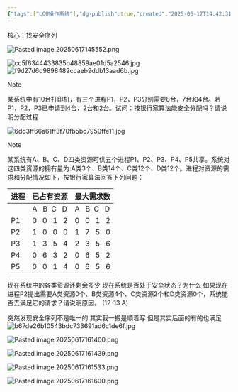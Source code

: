 ```yaml
---
{"tags":["LCU操作系统"],"dg-publish":true,"created":"2025-06-17T14:42:31.416+08:00","updated":"2025-06-17T16:16:02.549+08:00","permalink":"/Operating System/LCU Operating System/专题四：银行家算法避免死锁大题/","dgPassFrontmatter":true,"noteIcon":""}
---
```




核心：找安全序列

![Pasted image 20250617145552.png](/img/user/accessory/Pasted%20image%2020250617145552.png)

![cc5f6344433835b48859ae01d5a2546.jpg](/img/user/accessory/cc5f6344433835b48859ae01d5a2546.jpg)
![f9d27d6d9898482ccaeb9ddb13aad6b.jpg](/img/user/accessory/f9d27d6d9898482ccaeb9ddb13aad6b.jpg)

> [!note]
> 某系统中有10台打印机，有三个进程P1，P2，P3分别需要8台，7台和4台。若P1，P2，P3已申请到4台，2台和2台。试问：按银行家算法能安全分配吗？请说明分配过程

![6dd3ff66a61ff3f70fb5bc7950ffe11.jpg](/img/user/accessory/6dd3ff66a61ff3f70fb5bc7950ffe11.jpg)


> [!note]
> 某系统有A、B、C、D四类资源可供五个进程P1、P2、P3、P4、P5共享。系统对这四类资源的拥有量为:A类3个、B类14个、C类12个、D类12个。进程对资源的需求和分配情况如下，按银行家算法回答下列问题：
> 
> | 进程           | 已占有资源         | 最大需求数         |
> | ------------ | ------------- | ------------- |
> |  | A   B  C   D  |A   B  C   D|
> | P1           | 0   0   1   2 | 0   0   1   2 |
> | P2           | 1   0   0   0 | 1   7   5   0 |
> | P3           | 1   3   5   4 | 2   3   5   6 |
> | P4           | 0   6   3   2 | 0   6   5   2 |
> | P5           | 0   0   1   4 | 0   6   5   6 |
> 现在系统中的各类资源还剩余多少
> 现在系统是否处于安全状态？为什么
> 如果现在进程P2提出需要A类资源0个、B类资源4个、C类资源2个和D类资源0个，系统能否去满足它的请求？请说明原因。
> (12-13 A)

突然发现安全序列不是唯一的  其实我一搬是顺着写 但是其实后面的有的也满足
![b67de26b10543bdc733691ad6c1de6f.jpg](/img/user/accessory/b67de26b10543bdc733691ad6c1de6f.jpg)

![Pasted image 20250617161400.png](/img/user/accessory/Pasted%20image%2020250617161400.png)

![Pasted image 20250617161439.png](/img/user/accessory/Pasted%20image%2020250617161439.png)

![Pasted image 20250617161533.png](/img/user/accessory/Pasted%20image%2020250617161533.png)

![Pasted image 20250617161600.png](/img/user/accessory/Pasted%20image%2020250617161600.png)